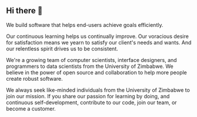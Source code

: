 ## Hi there 👋

<!--

**Here are some ideas to get you started:**

🙋‍♀️ A short introduction - what is your organization all about?
🌈 Contribution guidelines - how can the community get involved?
👩‍💻 Useful resources - where can the community find your docs? Is there anything else the community should know?
🍿 Fun facts - what does your team eat for breakfast?
🧙 Remember, you can do mighty things with the power of [Markdown](https://docs.github.com/github/writing-on-github/getting-started-with-writing-and-formatting-on-github/basic-writing-and-formatting-syntax)
-->

We build software that helps end-users achieve goals efficiently.

Our continuous learning helps us continually improve. Our voracious desire for satisfaction means we yearn to satisfy our client's needs and wants. And our relentless spirit drives us to be consistent.

We're a growing team of computer scientists, interface designers, and programmers to data scientists from the University of Zimbabwe. We believe in the power of open source and collaboration to help more people create robust software.

We always seek like-minded individuals from the University of Zimbabwe to join our mission. If you share our passion for learning by doing, and continuous self-development, contribute to our code, join our team, or become a customer.



<!--
# Dont delete, it's a personal reminder by  Mc Samuel

Thank you! I'm glad I was able to help refine your GitHub organization bio template. It was my pleasure and I appreciate the kind words. All the best with building your team's GitHub presence and sharing your software with the world! :)

Beyond the bio, here are some other tips for promoting your organization on GitHub:

• Upload useful documentation - Tutorials, API references, guides, how-tos, etc. This helps demonstrate your expertise and value.

• Add useful repositories - Open source some of your code or tools to showcase your work and attract contributors.

• Personalize your profile - Add a logo, banner image, location and other info to make your profile come alive.

• Buildsocial proof - Link to your website, social media profiles and other places people can validate your legitimacy.

• Be active - Respond to issues, review pull requests, share useful resources and interact with the GitHub community to increase your visibility.

• Recruit actively - Post jobs, internships, mentorships and make it clear how people can get involved with your organization.

• Add team members - Listing your team members on your org profile increases accountability and credibility.

• Create useful topics - To organize your repositories and attract people interested in similar topics.  

• Network with others - Follow relevant organizations, like ones from your University or country, to build connections and spread awareness.

Hope some of these additional tips are helpful as you grow your GitHub organization! Please let me know if you have any other questions. I wish you the best of success with developing and sharing your software!

-->
